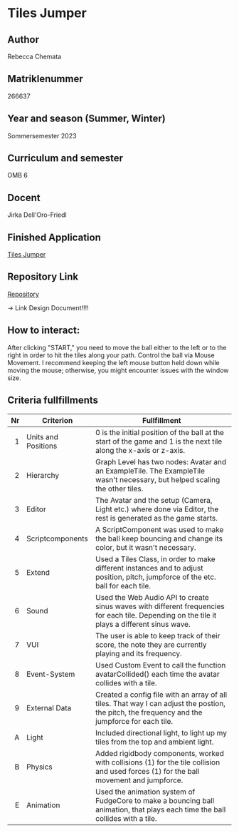 # Tiles Jumper

## Author
Rebecca Chemata

## Matriklenummer
266637

## Year and season (Summer, Winter)
Sommersemester 2023

## Curriculum and semester
OMB 6

## Docent
Jirka Dell'Oro-Friedl

## Finished Application 
[Tiles Jumper](https://rebeccachemata13.github.io/PRIMA_SoSe_23/Bouncy_Ball_Tile_Jumper/index.html)

## Repository Link
[Repository](https://github.com/rebeccachemata13/PRIMA_SoSe_23/tree/main/Bouncy_Ball_Tile_Jumper)

-> Link Design Document!!!!

## How to interact:
After clicking "START," you need to move the ball either to the left or to the right in order to hit the tiles along your path. 
Control the ball via Mouse Movement. 
I recommend keeping the left mouse button held down while moving the mouse; otherwise, you might encounter issues with the window size.

## Criteria fullfillments
| Nr | Criterion           | Fullfillment                                                                                                                                    |
|---:|---------------------|-------------------------------------------------------------------------------------------------------------------------------------------------|
|  1 | Units and Positions | 0 is the initial position of the ball at the start of the game and 1 is the next tile along the x-axis or z-axis.                               |
|  2 | Hierarchy           | Graph Level has two nodes: Avatar and an ExampleTile. The ExampleTile wasn't necessary, but helped scaling the other tiles.                     |
|  3 | Editor              | The Avatar and the setup (Camera, Light etc.) where done via Editor, the rest is generated as the game starts.                                  |
|  4 | Scriptcomponents    | A ScriptComponent was used to make the ball keep bouncing and change its color, but it wasn't necessary.                                        |
|  5 | Extend              | Used a Tiles Class, in order to make different instances and to adjust position, pitch, jumpforce of the etc. ball for each tile.               |
|  6 | Sound               | Used the Web Audio API to create sinus waves with different frequencies for each tile. Depending on the tile it plays a different sinus wave.   |
|  7 | VUI                 | The user is able to keep track of their score, the note they are currently playing and its frequency.                                           |
|  8 | Event-System        | Used Custom Event to call the function avatarCollided() each time the avatar collides with a tile.                                              |
|  9 | External Data       | Created a config file with an array of all tiles. That way I can adjust the postion, the pitch, the frequency and the jumpforce for each tile.  |
|  A | Light               | Included directional light, to light up my tiles from the top and ambient light.                                                                |
|  B | Physics             | Added rigidbody components, worked with collisions (1) for the tile collision and used forces (1) for the ball movement and jumpforce.          |
|  E | Animation           | Used the animation system of FudgeCore to make a bouncing ball animation, that plays each time the ball collides with a tile.                   |




